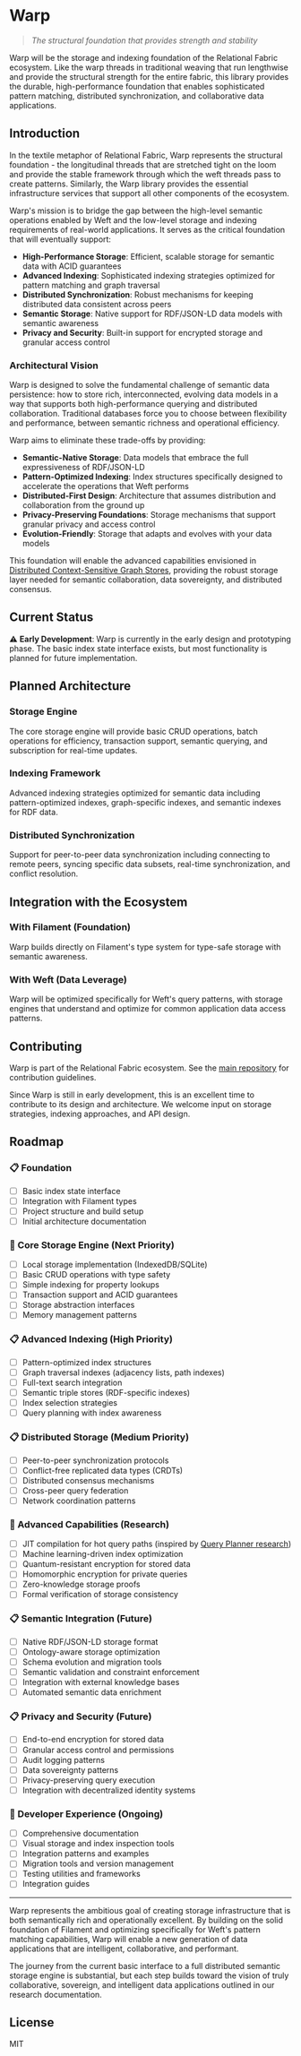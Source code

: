 # Warp

> *The structural foundation that provides strength and stability*

Warp will be the storage and indexing foundation of the Relational Fabric ecosystem. Like the warp threads in traditional weaving that run lengthwise and provide the structural strength for the entire fabric, this library provides the durable, high-performance foundation that enables sophisticated pattern matching, distributed synchronization, and collaborative data applications.

## Introduction

In the textile metaphor of Relational Fabric, Warp represents the structural foundation - the longitudinal threads that are stretched tight on the loom and provide the stable framework through which the weft threads pass to create patterns. Similarly, the Warp library provides the essential infrastructure services that support all other components of the ecosystem.

Warp's mission is to bridge the gap between the high-level semantic operations enabled by Weft and the low-level storage and indexing requirements of real-world applications. It serves as the critical foundation that will eventually support:

- **High-Performance Storage**: Efficient, scalable storage for semantic data with ACID guarantees
- **Advanced Indexing**: Sophisticated indexing strategies optimized for pattern matching and graph traversal
- **Distributed Synchronization**: Robust mechanisms for keeping distributed data consistent across peers
- **Semantic Storage**: Native support for RDF/JSON-LD data models with semantic awareness
- **Privacy and Security**: Built-in support for encrypted storage and granular access control

### Architectural Vision

Warp is designed to solve the fundamental challenge of semantic data persistence: how to store rich, interconnected, evolving data models in a way that supports both high-performance querying and distributed collaboration. Traditional databases force you to choose between flexibility and performance, between semantic richness and operational efficiency.

Warp aims to eliminate these trade-offs by providing:

- **Semantic-Native Storage**: Data models that embrace the full expressiveness of RDF/JSON-LD 
- **Pattern-Optimized Indexing**: Index structures specifically designed to accelerate the operations that Weft performs
- **Distributed-First Design**: Architecture that assumes distribution and collaboration from the ground up  
- **Privacy-Preserving Foundations**: Storage mechanisms that support granular privacy and access control
- **Evolution-Friendly**: Storage that adapts and evolves with your data models

This foundation will enable the advanced capabilities envisioned in [Distributed Context-Sensitive Graph Stores](../../docs/whitepapers/Distributed%20Context-Sensitive%20Graph%20Store.md), providing the robust storage layer needed for semantic collaboration, data sovereignty, and distributed consensus.

## Current Status

⚠️ **Early Development**: Warp is currently in the early design and prototyping phase. The basic index state interface exists, but most functionality is planned for future implementation.

## Planned Architecture

### Storage Engine

The core storage engine will provide basic CRUD operations, batch operations for efficiency, transaction support, semantic querying, and subscription for real-time updates.

### Indexing Framework

Advanced indexing strategies optimized for semantic data including pattern-optimized indexes, graph-specific indexes, and semantic indexes for RDF data.

### Distributed Synchronization

Support for peer-to-peer data synchronization including connecting to remote peers, syncing specific data subsets, real-time synchronization, and conflict resolution.

## Integration with the Ecosystem

### With Filament (Foundation)

Warp builds directly on Filament's type system for type-safe storage with semantic awareness.

### With Weft (Data Leverage)

Warp will be optimized specifically for Weft's query patterns, with storage engines that understand and optimize for common application data access patterns.





## Contributing

Warp is part of the Relational Fabric ecosystem. See the [main repository](../../) for contribution guidelines.

Since Warp is still in early development, this is an excellent time to contribute to its design and architecture. We welcome input on storage strategies, indexing approaches, and API design.

## Roadmap

### 📋 Foundation
- [ ] Basic index state interface
- [ ] Integration with Filament types
- [ ] Project structure and build setup
- [ ] Initial architecture documentation

### 🚧 Core Storage Engine (Next Priority)
- [ ] Local storage implementation (IndexedDB/SQLite)
- [ ] Basic CRUD operations with type safety
- [ ] Simple indexing for property lookups
- [ ] Transaction support and ACID guarantees
- [ ] Storage abstraction interfaces
- [ ] Memory management patterns

### 📋 Advanced Indexing (High Priority)
- [ ] Pattern-optimized index structures
- [ ] Graph traversal indexes (adjacency lists, path indexes)
- [ ] Full-text search integration
- [ ] Semantic triple stores (RDF-specific indexes)
- [ ] Index selection strategies
- [ ] Query planning with index awareness

### 📋 Distributed Storage (Medium Priority)
- [ ] Peer-to-peer synchronization protocols
- [ ] Conflict-free replicated data types (CRDTs)
- [ ] Distributed consensus mechanisms
- [ ] Cross-peer query federation
- [ ] Network coordination patterns

### 🔮 Advanced Capabilities (Research)
- [ ] JIT compilation for hot query paths (inspired by [Query Planner research](../../docs/research/Query%20Planner%20for%20Object%20Patterns_.md))
- [ ] Machine learning-driven index optimization
- [ ] Quantum-resistant encryption for stored data
- [ ] Homomorphic encryption for private queries
- [ ] Zero-knowledge storage proofs
- [ ] Formal verification of storage consistency

### 📋 Semantic Integration (Future)
- [ ] Native RDF/JSON-LD storage format
- [ ] Ontology-aware storage optimization
- [ ] Schema evolution and migration tools
- [ ] Semantic validation and constraint enforcement
- [ ] Integration with external knowledge bases
- [ ] Automated semantic data enrichment

### 📋 Privacy and Security (Future)
- [ ] End-to-end encryption for stored data
- [ ] Granular access control and permissions
- [ ] Audit logging patterns
- [ ] Data sovereignty patterns
- [ ] Privacy-preserving query execution
- [ ] Integration with decentralized identity systems

### 🎯 Developer Experience (Ongoing)
- [ ] Comprehensive documentation
- [ ] Visual storage and index inspection tools
- [ ] Integration patterns and examples
- [ ] Migration tools and version management
- [ ] Testing utilities and frameworks
- [ ] Integration guides

---

Warp represents the ambitious goal of creating storage infrastructure that is both semantically rich and operationally excellent. By building on the solid foundation of Filament and optimizing specifically for Weft's pattern matching capabilities, Warp will enable a new generation of data applications that are intelligent, collaborative, and performant.

The journey from the current basic interface to a full distributed semantic storage engine is substantial, but each step builds toward the vision of truly collaborative, sovereign, and intelligent data applications outlined in our research documentation.

## License

MIT